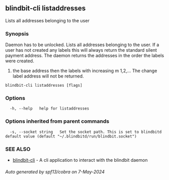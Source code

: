 ## blindbit-cli listaddresses

Lists all addresses belonging to the user

### Synopsis

Daemon has to be unlocked. Lists all addresses belonging to the user. 
If a user has not created any labels this will always 
return the standard silent payment address. 
The daemon returns the addresses in the order the labels were created. 
1. the base address then the labels with increasing m 1,2,... 
The change label address will not be returned.

```
blindbit-cli listaddresses [flags]
```

### Options

```
  -h, --help   help for listaddresses
```

### Options inherited from parent commands

```
  -s, --socket string   Set the socket path. This is set to blindbitd default value (default "~/.blindbitd/run/blindbit.socket")
```

### SEE ALSO

* [blindbit-cli](blindbit-cli.md)	 - A cli application to interact with the blindbit daemon

###### Auto generated by spf13/cobra on 7-May-2024
